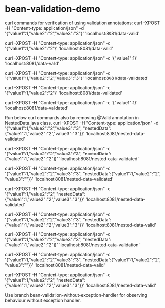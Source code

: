 # bean-validation-demo
curl commands for verification of using validation annotations:
curl -XPOST -H "Content-type: application/json" -d '{"value1":1,"value2":"2","value3":"3"}' 'localhost:8081/data-valid'

curl -XPOST -H "Content-type: application/json" -d '{"value1":1,"value2":"2"}' 'localhost:8081/data-valid'

curl -XPOST -H "Content-type: application/json" -d '{"value1":1}' 'localhost:8081/data-valid'

curl -XPOST -H "Content-type: application/json" -d '{"value1":1,"value2":"2","value3":"3"}' 'localhost:8081/data-validated'

curl -XPOST -H "Content-type: application/json" -d '{"value1":1,"value2":"2"}' 'localhost:8081/data-validated'

curl -XPOST -H "Content-type: application/json" -d '{"value1":1}' 'localhost:8081/data-validated'



Run below curl commands also by removing @Valid annotation in NestedData.java class.
curl -XPOST -H "Content-type: application/json" -d '{"value1":1,"value2":"2","value3":"3", "nestedData":{"value1":1,"value2":"2","value3":"3"}}' 'localhost:8081/nested-data-validated'

curl -XPOST -H "Content-type: application/json" -d '{"value1":1,"value2":"2","value3":"3", "nestedData":{"value1":1,"value2":"2"}}' 'localhost:8081/nested-data-validated'

curl -XPOST -H "Content-type: application/json" -d '{"value1":1,"value2":"2","value3":"3", "nestedData":{"value1":1,"value2":"2", "value3":""}}' 'localhost:8081/nested-data-validated'

curl -XPOST -H "Content-type: application/json" -d '{"value1":1,"value2":"2", "nestedData":{"value1":1,"value2":"2","value3":"3"}}' 'localhost:8081/nested-data-validated'

curl -XPOST -H "Content-type: application/json" -d '{"value1":1,"value2":"2","value3":"3", "nestedData":{"value1":1,"value2":"2","value3":"3"}}' 'localhost:8081/nested-data-valid'

curl -XPOST -H "Content-type: application/json" -d '{"value1":1,"value2":"2","value3":"3", "nestedData":{"value1":1,"value2":"2"}}' 'localhost:8081/nested-data-validation'

curl -XPOST -H "Content-type: application/json" -d '{"value1":1,"value2":"2","value3":"3", "nestedData":{"value1":1,"value2":"2", "value3":""}}' 'localhost:8081/nested-data-valid'

curl -XPOST -H "Content-type: application/json" -d '{"value1":1,"value2":"2", "nestedData":{"value1":1,"value2":"2","value3":"3"}}' 'localhost:8081/nested-data-valid'


Use branch bean-validation-without-exception-handler for observing behaviour without exception handler.

